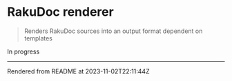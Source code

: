 # RakuDoc renderer
>Renders RakuDoc sources into an output format dependent on templates


In progress







----
Rendered from README at 2023-11-02T22:11:44Z